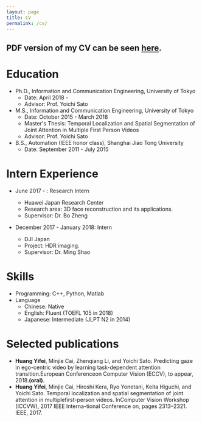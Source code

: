 ```yaml
---
layout: page
title: CV
permalink: /cv/
---
```

## PDF version of my CV can be seen [here](hyf015.github.io/assets/CV.pdf).
Education
======
* Ph.D., Information and Communication Engineering, University of Tokyo
  * Date: April 2018 -
  * Advisor: Prof. Yoichi Sato
* M.S., Information and Communication Engineering, University of Tokyo
  * Date: October 2015 - March 2018
  * Master's Thesis: Temporal Localization and Spatial Segmentation of Joint Attention in Multiple First Person Videos
  * Advisor: Prof. Yoichi Sato
* B.S., Automation (IEEE honor class), Shanghai Jiao Tong University
  * Date: September 2011 - July 2015

Intern Experience
======
* June 2017 - : Research Intern
  * Huawei Japan Research Center
  * Research area: 3D face reconstruction and its applications. 
  * Supervisor: Dr. Bo Zheng

* December 2017 - January 2018: Intern
  * DJI Japan
  * Project: HDR imaging.
  * Supervisor: Dr. Ming Shao
  
Skills
======
* Programming: C++, Python, Matlab
* Language
  * Chinese: Native
  * English: Fluent (TOEFL 105 in 2018)
  * Japanese: Intermediate (JLPT N2 in 2014)
  
Selected publications
======
* **Huang Yifei**, Minjie Cai, Zhenqiang Li, and Yoichi Sato. Predicting gaze in ego-centric video by learning task-dependent attention transition.European Conferenceon Computer Vision (ECCV), to appear, 2018.**(oral)**.
* **Huang Yifei**, Minjie Cai, Hiroshi Kera, Ryo Yonetani, Keita Higuchi, and Yoichi Sato. Temporal localization and spatial segmentation of joint attention in multiplefirst-person videos. InComputer Vision Workshop (ICCVW), 2017 IEEE Interna-tional Conference on, pages 2313–2321. IEEE, 2017.
